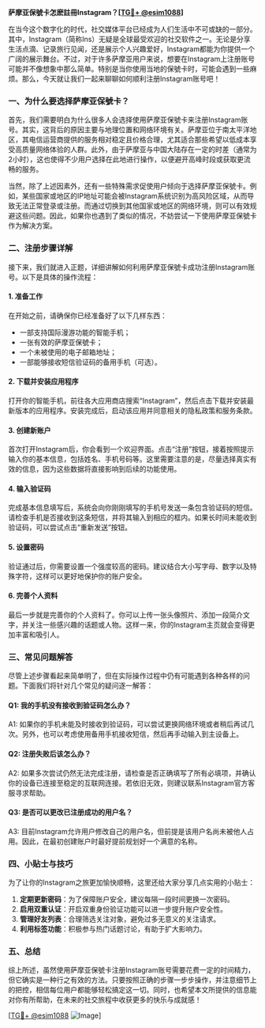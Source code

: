**萨摩亚保號卡怎麽註冊Instagram？[[TG💪+ @esim1088](https://t.me/s/esim1088)]**

在当今这个数字化的时代，社交媒体平台已经成为人们生活中不可或缺的一部分。其中，Instagram（简称Ins）无疑是全球最受欢迎的社交软件之一。无论是分享生活点滴、记录旅行见闻，还是展示个人兴趣爱好，Instagram都能为你提供一个广阔的展示舞台。不过，对于许多萨摩亚用户来说，想要在Instagram上注册账号可能并不像想象中那么简单。特别是当你使用当地的保號卡时，可能会遇到一些麻烦。那么，今天就让我们一起来聊聊如何顺利注册Instagram账号吧！

### 一、为什么要选择萨摩亚保號卡？

首先，我们需要明白为什么很多人会选择使用萨摩亚保號卡来注册Instagram账号。其实，这背后的原因主要与地理位置和网络环境有关。萨摩亚位于南太平洋地区，其电信运营商提供的服务相对稳定且价格合理，尤其适合那些希望以低成本享受高质量网络体验的人群。此外，由于萨摩亚与中国大陆存在一定的时差（通常为2小时），这也使得不少用户选择在此地进行操作，以便避开高峰时段或获取更流畅的服务。

当然，除了上述因素外，还有一些特殊需求促使用户倾向于选择萨摩亚保號卡。例如，某些国家或地区的IP地址可能会被Instagram系统识别为高风险区域，从而导致无法正常登录或注册。而通过切换到其他国家或地区的网络环境，则可以有效规避这些问题。因此，如果你也遇到了类似的情况，不妨尝试一下使用萨摩亚保號卡作为解决方案。

### 二、注册步骤详解

接下来，我们就进入正题，详细讲解如何利用萨摩亚保號卡成功注册Instagram账号。以下是具体的操作流程：

#### 1. 准备工作
在开始之前，请确保你已经准备好了以下几样东西：
- 一部支持国际漫游功能的智能手机；
- 一张有效的萨摩亚保號卡；
- 一个未被使用的电子邮箱地址；
- 一部能够接收短信验证码的备用手机（可选）。

#### 2. 下载并安装应用程序
打开你的智能手机，前往各大应用商店搜索“Instagram”，然后点击下载并安装最新版本的应用程序。安装完成后，启动该应用并同意相关的隐私政策和服务条款。

#### 3. 创建新账户
首次打开Instagram后，你会看到一个欢迎界面。点击“注册”按钮，接着按照提示输入你的基本信息，包括姓名、手机号码等。这里需要注意的是，尽量选择真实有效的信息，因为这些数据将直接影响到后续的功能使用。

#### 4. 输入验证码
完成基本信息填写后，系统会向你刚刚填写的手机号发送一条包含验证码的短信。请检查手机是否接收到这条短信，并将其输入到相应的框内。如果长时间未能收到验证码，可以尝试点击“重新发送”按钮。

#### 5. 设置密码
验证通过后，你需要设置一个强度较高的密码。建议结合大小写字母、数字以及特殊字符，这样可以更好地保护你的账户安全。

#### 6. 完善个人资料
最后一步就是完善你的个人资料了。你可以上传一张头像照片、添加一段简介文字，并关注一些感兴趣的话题或人物。这样一来，你的Instagram主页就会变得更加丰富和吸引人。

### 三、常见问题解答

尽管上述步骤看起来简单明了，但在实际操作过程中仍有可能遇到各种各样的问题。下面我们将针对几个常见的疑问逐一解答：

#### Q1: 我的手机没有接收到验证码怎么办？
A1: 如果你的手机未能及时接收到验证码，可以尝试更换网络环境或者稍后再试几次。另外，也可以考虑使用备用手机接收短信，然后再手动输入到主设备上。

#### Q2: 注册失败后该怎么办？
A2: 如果多次尝试仍然无法完成注册，请检查是否正确填写了所有必填项，并确认你的设备已连接至稳定的互联网连接。若依旧无效，则建议联系Instagram官方客服寻求帮助。

#### Q3: 是否可以更改已注册成功的用户名？
A3: 目前Instagram允许用户修改自己的用户名，但前提是该用户名尚未被他人占用。因此，在最初创建账户时最好提前规划好一个满意的名称。

### 四、小贴士与技巧

为了让你的Instagram之旅更加愉快顺畅，这里还给大家分享几点实用的小贴士：

1. **定期更新密码**：为了保障账户安全，建议每隔一段时间更换一次密码。
2. **启用双重认证**：开启双重身份验证功能可以进一步提升账户安全性。
3. **管理好友列表**：合理筛选关注对象，避免过多无意义的关注请求。
4. **利用标签功能**：积极参与热门话题讨论，有助于扩大影响力。

### 五、总结

综上所述，虽然使用萨摩亚保號卡注册Instagram账号需要花费一定的时间精力，但它确实是一种行之有效的方法。只要按照正确的步骤一步步操作，并注意细节上的把控，相信每位用户都能够轻松搞定这一切。同时，也希望本文所提供的信息能对你有所帮助，在未来的社交旅程中收获更多的快乐与成就感！

[[TG💪+ @esim1088](https://t.me/s/esim1088) ![Image](https://i.postimg.cc/4NQfJmqS/Snipaste-2025-05-13-00-14-12.png)]